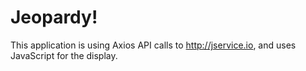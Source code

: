 # Jeopardy!
This application is using Axios API calls to http://jservice.io, and uses JavaScript for the display.
